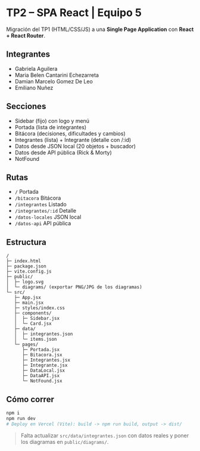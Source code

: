 
# TP2 – SPA React | Equipo 5

Migración del TP1 (HTML/CSS/JS) a una **Single Page Application** con **React + React Router**.

## Integrantes
- Gabriela Aguilera
- Maria Belen Cantarini Echezarreta
- Damian Marcelo Gomez De Leo
- Emiliano Nuñez

## Secciones
- Sidebar (fijo) con logo y menú
- Portada (lista de integrantes)
- Bitácora (decisiones, dificultades y cambios)
- Integrantes (lista) + Integrante (detalle con /:id)
- Datos desde JSON local (20 objetos + buscador)
- Datos desde API pública (Rick & Morty)
- NotFound

## Rutas
- `/` Portada
- `/bitacora` Bitácora
- `/integrantes` Listado
- `/integrantes/:id` Detalle
- `/datos-locales` JSON local
- `/datos-api` API pública

## Estructura
```
/
├─ index.html
├─ package.json
├─ vite.config.js
├─ public/
│  ├─ logo.svg
│  └─ diagrams/ (exportar PNG/JPG de los diagramas)
└─ src/
   ├─ App.jsx
   ├─ main.jsx
   ├─ styles/index.css
   ├─ components/
   │  ├─ Sidebar.jsx
   │  └─ Card.jsx
   ├─ data/
   │  ├─ integrantes.json
   │  └─ items.json
   └─ pages/
      ├─ Portada.jsx
      ├─ Bitacora.jsx
      ├─ Integrantes.jsx
      ├─ Integrante.jsx
      ├─ DataLocal.jsx
      ├─ DataAPI.jsx
      └─ NotFound.jsx
```

## Cómo correr
```bash
npm i
npm run dev
# Deploy en Vercel (Vite): build -> npm run build, output -> dist/
```

> Falta actualizar  `src/data/integrantes.json` con datos reales y poner los diagramas en `public/diagrams/`.
